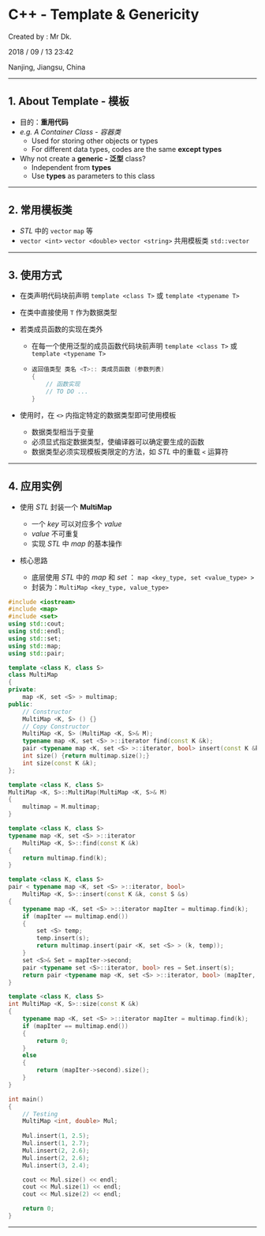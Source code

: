 # C++ - Template & Genericity

Created by : Mr Dk.

2018 / 09 / 13 23:42

Nanjing, Jiangsu, China

---

## 1. About Template - 模板

* 目的：__重用代码__
* _e.g. A Container Class - 容器类_
  * Used for storing other objects or types
  * For different data types, codes are the same __except types__
* Why not create a __generic - 泛型__ class?
  * Independent from __types__
  * Use __types__ as parameters to this class

---

## 2. 常用模板类

* _STL_ 中的 `vector` `map` 等
* `vector <int>` `vector <double>` `vector <string>` 共用模板类 `std::vector`

---

## 3. 使用方式

* 在类声明代码块前声明 `template <class T>` 或 `template <typename T>`

* 在类中直接使用 `T` 作为数据类型

* 若类成员函数的实现在类外

  * 在每一个使用泛型的成员函数代码块前声明 `template <class T>` 或 `template <typename T>`

  * ```C++
    返回值类型 类名 <T>:: 类成员函数 (参数列表)
    {
        // 函数实现
        // TO DO ...
    }
    ```

* 使用时，在 `<>` 内指定特定的数据类型即可使用模板

  * 数据类型相当于变量
  * 必须显式指定数据类型，使编译器可以确定要生成的函数
  * 数据类型必须实现模板类限定的方法，如 _STL_ 中的重载 `<` 运算符

---

## 4. 应用实例

* 使用 _STL_ 封装一个 __MultiMap__
  * 一个 _key_ 可以对应多个 _value_
  * _value_ 不可重复
  * 实现 _STL_ 中 _map_ 的基本操作

* 核心思路
  * 底层使用 _STL_ 中的 _map_ 和 _set_ ： `map <key_type, set <value_type> >`
  * 封装为：`MultiMap <key_type, value_type>`

```C++
#include <iostream>
#include <map>
#include <set>
using std::cout;
using std::endl;
using std::set;
using std::map;
using std::pair;

template <class K, class S>
class MultiMap
{
private:
    map <K, set <S> > multimap;
public:
    // Constructor
    MultiMap <K, S> () {}
    // Copy Constructor
    MultiMap <K, S> (MultiMap <K, S>& M);
    typename map <K, set <S> >::iterator find(const K &k);
    pair <typename map <K, set <S> >::iterator, bool> insert(const K &k, const S &s);
    int size() {return multimap.size();}
    int size(const K &k);
};

template <class K, class S>
MultiMap <K, S>::MultiMap(MultiMap <K, S>& M)
{
    multimap = M.multimap;
}

template <class K, class S>
typename map <K, set <S> >::iterator
    MultiMap <K, S>::find(const K &k)
{
    return multimap.find(k);
}

template <class K, class S>
pair < typename map <K, set <S> >::iterator, bool>
    MultiMap <K, S>::insert(const K &k, const S &s)
{
    typename map <K, set <S> >::iterator mapIter = multimap.find(k);
    if (mapIter == multimap.end())
    {
        set <S> temp;
        temp.insert(s);
        return multimap.insert(pair <K, set <S> > (k, temp));
    }
    set <S>& Set = mapIter->second;
    pair <typename set <S>::iterator, bool> res = Set.insert(s);
    return pair <typename map <K, set <S> >::iterator, bool> (mapIter, res.second);
}

template <class K, class S>
int MultiMap <K, S>::size(const K &k)
{
    typename map <K, set <S> >::iterator mapIter = multimap.find(k);
    if (mapIter == multimap.end())
    {
        return 0;
    }
    else
    {
        return (mapIter->second).size();
    }
}

int main()
{
    // Testing
    MultiMap <int, double> Mul;
    
    Mul.insert(1, 2.5);
    Mul.insert(1, 2.7);
    Mul.insert(2, 2.6);
    Mul.insert(2, 2.6);
    Mul.insert(3, 2.4);

    cout << Mul.size() << endl;
    cout << Mul.size(1) << endl;
    cout << Mul.size(2) << endl;

    return 0;
}
```

---


